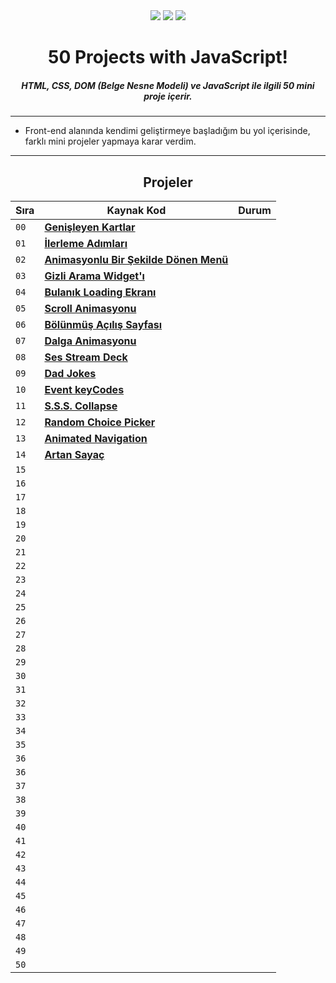 <div align= "center">
<img  src="https://skillicons.dev/icons?i=html" /> <img  src="https://skillicons.dev/icons?i=css" /> <img  src="https://skillicons.dev/icons?i=js" /> 
<h1>50 Projects with JavaScript!</h1>
<h5>HTML, CSS, DOM (Belge Nesne Modeli) ve JavaScript ile ilgili 50 mini proje içerir.</h5>
</div>

<hr/>

  - Front-end alanında kendimi geliştirmeye başladığım bu yol içerisinde, farklı mini projeler yapmaya karar verdim.  
<hr/>

<h2 align="center"> Projeler </h2>

| Sıra | Kaynak Kod                                                                                                                          | Durum                                                                                                                             
| ---- | ----------------------------------------------------------------------------------------------------------------------------------- | -------------------------------------------------------------------------------------------------------------------------------------
| `00` | **[Genişleyen Kartlar](https://github.com/alpertann/js-50-project/tree/master/expanding-cards)**                    |    | `Tamamlandı`    |
| `01` | **[İlerleme Adımları]()**                      |    | `Tamamlandı`    |
| `02` | **[Animasyonlu Bir Şekilde Dönen Menü]()** |    |  `Tamamlandı`    |
| `03` | **[Gizli Arama Widget'ı]()**                  |    | `Tamamlandı`    |
| `04` | **[Bulanık Loading Ekranı]()**            |    | `Tamamlandı`    |
| `05` | **[Scroll Animasyonu]()**                      |                                             | `Tamamlandı`    |
| `06` | **[Bölünmüş Açılış Sayfası]()**          |                       | `Tamamlandı`    |
| `07` | **[Dalga Animasyonu]()**                        |                                                | `Tamamlandı`    |
| `08` | **[Ses Stream Deck]()**                          |                                                  | `Tamamlandı`    |
| `09` | **[Dad Jokes]()**                                      |                                         | `Tamamlandı`    |
| `10` | **[Event keyCodes]()**                            |                                         | `Tamamlandı`    |
| `11` | **[S.S.S. Collapse]()**                             |                                 | `Tamamlandı`    |
| `12` | **[Random Choice Picker]()**                |                                | `Tamamlandı`    |
| `13` | **[Animated Navigation]()**                  |                                                     | `Tamamlandı`    |
| `14` | **[Artan Sayaç]()**                                  |                                                     | `Tamamlandı`    |
| `15` | **[]()**                      |                                            | `Tamamlandı`    |
| `16` | **[]()**                            |                                                      | `Tamamlandı`    |
| `17` | **[]()**                        |                                                       | `Tamamlandı`    |
| `18` | **[]()**                                              |                                       | `Tamamlandı`    |
| `19` | **[]()**                                            |                                                                | `Tamamlandı`    |
| `20` | **[]()**                                  |                                               | `Tamamlandı`    |
| `21` | **[]()**                                          |                         | `Tamamlandı`    |
| `22` | **[]()**                         |                                                      | `Tamamlandı`    |
| `23` | **[]()**                           |                                            | `Tamamlandı`    |
| `24` | **[]()**                      |                                       | `Tamamlandı`    |
| `25` | **[]()**              |                                     | `Tamamlandı`    |
| `26` | **[]()**                            |                         | `Tamamlandı`    |
| `27` | **[]()**                                        |                                 | `Tamamlandı`    |
| `28` | **[]()**                              |                   | `Tamamlandı`    |
| `29` | **[]()**                                    |          | `Tamamlandı`    |
| `30` | **[]()**                                |                              | `Tamamlandı`    |
| `31` | **[]()**                               |                                                            | `Tamamlandı`    |
| `32` | **[]()**                                  |                                                              | `Tamamlandı`    |
| `33` | **[]()**                                      |                               | `Tamamlandı`    |
| `34` | **[]()**                    |                                                | `Tamamlandı`    |
| `35` | **[]()**                                                                                                                            |                                                                                                                        | `Hazırlanıyor`  |
| `36` | **[]()**                                                                                                                            |                                                                                                                            | `Gelecek Proje` |
| `36` | **[]()**                                                                                                                            |                                                                                                                            | `Gelecek Proje` |
| `37` | **[]()**                                                                                                                            |                                                                                                                             | `Gelecek Proje` |
| `38` | **[]()**                                                                                                                            |                                                                                                                              | `Gelecek Proje` |
| `39` | **[]()**                                                                                                                            |                                                                                                                               | `Gelecek Proje` |
| `40` | **[]()**                                                                                                                            |                                                                                                                             | `Gelecek Proje` |
| `41` | **[]()**                                                                                                                            |                                                                                                                            | `Gelecek Proje` |
| `42` | **[]()**                                                                                                                            |                                                                                                                              | `Gelecek Proje` |
| `43` | **[]()**                                                                                                                            |                                                                                                                              | `Gelecek Proje` |
| `44` | **[]()**                                                                                                                            |                                                                                                                              | `Gelecek Proje` |
| `45` | **[]()**                                                                                                                            |                                                                                                                              | `Gelecek Proje` |
| `46` | **[]()**                                                                                                                            |                                                                                                                              | `Gelecek Proje` |
| `47` | **[]()**                                                                                                                            |                                                                                                                             | `Gelecek Proje` |
| `48` | **[]()**                                                                                                                            |                                                                                                                              | `Gelecek Proje` |
| `49` | **[]()**                                                                                                                            |                                                                                                                               | `Gelecek Proje` |
| `50` | **[]()**                                                                                                                            |                                                                                                                             | `Gelecek Proje` |
